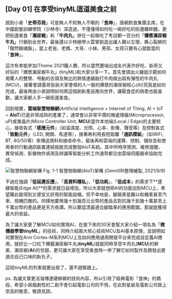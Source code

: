 ## [Day 01] 在享受tinyML這道美食之前

說到小弟「**史蒂芬周**」可是無人不知無人不曉的「**食神**」，唐朝飲食集團主席，在中國廚藝訓練學院（少林寺）深造過，不僅懂得如何吃一碗好吃的街邊雜碎麵，更把街邊美食「**瀨尿蝦**」和「**牛肉丸**」摻在一起做吃了考試都一百分的「**爆漿瀨尿蝦牛丸**」行銷到全世界，最後還以少林絕學火雲掌創造出讓人難以忘懷、撕心裂肺的「黯然銷魂飯」，當上老爸、老媽、大哥、小妹、男孩、女孩只要有心就能當的「**食神**」。

這次有幸能參加iThome 2021鐵人賽，所以當然要端出成名代表作好吃、新奇又好玩的「爆漿瀨尿蝦牛丸」(tinyML)和大家分享一下。首先會請出火雞姐示範如何用驚人的雙臂、甩動的舌頭及無比的熱情連續敲打牛肉做出超有彈性的牛肉丸(MCU)，接著會請基哥告訴大家會噴的人一臉的爆漿的瀨尿蝦核心(AI)究竟是如何完成，最後再由小弟說明如何將這個創新產品推向世界，讓厭食症的病患也能喜歡，讓大家都人手一碗街邊美食。

回到現實，**雲端智慧物聯網**(Artificial Intelligence + Internet of Thing, AI + IoT = **AIoT**)已是非常成熟的產業了，通常會以非常平價的微處理器(Microprocessor, uP)或單晶片(Micro Controller Unit, **MCU**)當作本地端(Local / Edge)的主要核心，接收各式「**感應元件**」（如溫濕度、光照、心率、影像、聲音等）及控制各式「**致動元件**」（LED, 開關、馬達等），接著再利用長短距離「**通訊模組**」（如WiFi, BT, 4G/5G等）來傳送資料和接收命令，最後再和雲端的運算、控制、儲存並和使用者的行動通訊裝置連結就能完成整個AIoT系統。其中所時序預測、維修提醒、異常偵測、影像物件偵測及辨識等智能分析工作通常都交由雲端伺服器來協助完成。

![智慧物聯網架構](https://1.bp.blogspot.com/-R8jzLJeNiN0/YULD2eNqRXI/AAAAAAAAEtk/8M8WTfgaL5o_2e9PjcSXGmsNkgpNYX7EQCPcBGAYYCw/s1654/iThome_Day_01_Fig_01.jpg)
Fig. 1-1 智慧物聯網(AIoT)架構 (OmniXRI整理繪製, 2021/9/9)

不過在強調「**低延遲反應**」、「**高資料隱私**」、「**低功耗**」、「**低成本**」的需求下**邊緣智能(Edge AI)**的需求就日益增加，所以大家就想把AI的功能加到MCU上，希望藉此能得到又便宜又好用的智能設備。但不幸地是，腳踏車是難以和機車甚至汽車、飛機匹敵的。同樣地要用幾十到幾百元台幣的產品去對抗幾千到幾十萬甚至上千萬台幣的產品更是天方夜譚。所以要認清最適合腳踏車的應用範圍，那就能獲得最大的收益。

為了讓大家更了解MCU如何實現AI，在接下來的30天會幫大家介紹一項名為「**微機器學習tinyML**」的技術，同時介紹兩大核心技術MCU及AI基本原理，並說明如何實現在Arm Cortex-M系列MCU上及如何應用通用開發平台來完成自定義AI應用。就好比一口吃下爆醬瀨尿蝦牛丸(**tinyML**)就能同時享受牛肉丸(**MCU**)的鮮美、瀨尿蝦(**AI**)的甘甜，更可讓大家在享受美食時一併了解它如何製作及開發出更適合自己口味的新丸子。

這班tinyML的列車就要出發了，還不趕緊跟上。

ps. 為讓文章更活潑傳達硬梆梆的技術內容，所以引用了經典電影「食神」的橋段，希望小弟戲劇性的二創不會引起電影公司的不悅，在此對星爺及電影公司致上崇高的敬意，敬請見諒。


